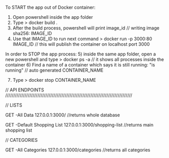 To START the app out of Docker container:

1) Open powershell inside the app folder
2) Type > docker build .
3) After the build process, powershell will print image_id                     // writing image sha256: IMAGE_ID
4) Use that IMAGE_ID to run next command > docker run -p 3000:80 IMAGE_ID      // this will publish the container on localhost port 3000


In order to STOP the app process:
5) inside the same app folder, open a new powershell and type > docker ps -a   // it shows all processes inside the container
6) Find a name of a container which says it is still running: "is running"     // auto generated CONTAINER_NAME

7) Type > docker stop CONTAINER_NAME





// API ENDPOINTS ///////////////////////////////////////////////////////////////////////////////

// LISTS

GET -All Data
    127.0.0.1:3000/     //returns whole database

GET -Default Shopping List
    127.0.0.1:3000/shopping-list  //returns main shopping list

// CATEGORIES

GET -All Categories
    127.0.0.1:3000/categories   //returns all categories

